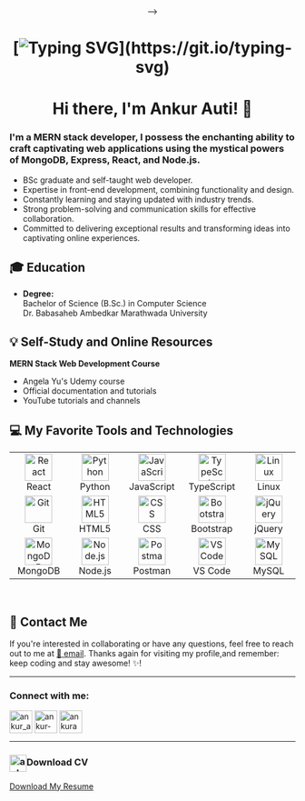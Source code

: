 <div align="center">


 -->
  # [![Typing SVG](https://readme-typing-svg.herokuapp.com/?color=3AB0FF&size=35&center=true&vCenter=true&width=1000&lines=Hi!+My+name+is+Ankur+Auti,;I'm+21+years+old,;I'm+from+MH,+India,;and+I+study+programming+on+my+own;Jai+Hind🇮🇳!)](https://git.io/typing-svg)


  



# Hi there, I'm Ankur Auti! 👋 
</div>

### I'm a **MERN stack developer**, I possess the enchanting ability to craft captivating web applications using the mystical powers of MongoDB, Express, React, and Node.js.

- BSc graduate and self-taught web developer.
- Expertise in front-end development, combining functionality and design.
- Constantly learning and staying updated with industry trends.
- Strong problem-solving and communication skills for effective collaboration.
- Committed to delivering exceptional results and transforming ideas into captivating online experiences.
  
  
## 🎓 Education

- **Degree:**  
  Bachelor of Science (B.Sc.) in Computer Science  
  Dr. Babasaheb Ambedkar Marathwada University

    
  
## 💡 Self-Study and Online Resources

 **MERN Stack Web Development Course**  
  - Angela Yu's Udemy course
  - Official documentation and tutorials
  - YouTube tutorials and channels

    
  


## 💻 My Favorite Tools and Technologies

<table align="center">
  <tr>
    <td align="center" width="96">
       <img src="https://skillicons.dev/icons?i=react" width="48" height="48" alt="React" />
      <br>React
    </td>
    <td align="center" width="96">
      <img src="https://skillicons.dev/icons?i=py" width="48" height="48" alt="Python" />
      <br>Python
    </td>
    <td align="center" width="96">
        <img src="https://skillicons.dev/icons?i=js" width="48" height="48" alt="JavaScript" />
      <br>JavaScript
    </td>
    <td align="center" width="96">
        <img src="https://skillicons.dev/icons?i=ts" width="48" height="48" alt="TypeScript" />
      <br>TypeScript
    </td>
    <td align="center" width="96">
        <img src="https://skillicons.dev/icons?i=linux" width="48" height="48" alt="Linux" />
      <br>Linux
    </td>
  </tr>
  <tr>
    <td align="center" width="96"> 
        <img src="https://user-images.githubusercontent.com/25181517/192108372-f71d70ac-7ae6-4c0d-8395-51d8870c2ef0.png" width="48" height="48" alt="Git" />
      <br>Git
    </td>
    <td align="center"  width="96">
        <img src="https://skillicons.dev/icons?i=html" width="48" height="48" alt="HTML5" />
      <br>HTML5
    </td>
    <td align="center" width="96">
        <img src="https://skillicons.dev/icons?i=css" width="48" height="48" alt="CSS" />
      <br>CSS
    </td>
    <td align="center"  width="96">
        <img src="https://skillicons.dev/icons?i=bootstrap" width="48" height="48" alt="Bootstrap" />
      <br>Bootstrap
    </td>
    <td align="center" width="96">
        <img src="https://skillicons.dev/icons?i=jquery" width="48" height="48" alt="jQuery" />
      <br>jQuery
    </td>
  </tr>
 <tr>
      <td align="center" width="96">
        <img src="https://skillicons.dev/icons?i=mongodb" width="48" height="48" alt="MongoDB" />
      <br>MongoDB
    </td>
        <td align="center" width="96">
        <img src="https://skillicons.dev/icons?i=nodejs" width="48" height="48" alt="Node.js" />
      <br>Node.js
    </td>
        <td align="center" width="96">
        <img src="https://user-images.githubusercontent.com/25181517/192109061-e138ca71-337c-4019-8d42-4792fdaa7128.png" width="48" height="48" alt="Postman" />
      <br>Postman
    </td>
    <td align="center" width="96">
        <img src="https://skillicons.dev/icons?i=vscode" width="48" height="48" alt="VS Code" />
      <br>VS Code
    </td>
    <td align="center" width="96">
        <img src="https://skillicons.dev/icons?i=mysql" width="48" height="48" alt="MySQL" />
      <br>MySQL
    </td>
 </tr>
</table>
<br>
  

## 📠 Contact Me

If you're interested in collaborating or have any questions, feel free to reach out to me at [🔗 email](mailto:ankurauti@gmail.com). Thanks again for visiting my profile,and remember: keep coding and stay awesome! ✨!

---
<h3 align="left">Connect with me:</h3>
<p align="left">
<a href="ankurauti@gmail.com" target="blank"><img align="center" src="https://github.com/Webdevava/Webdevava/assets/115859079/74f4aac6-e5b6-4a1a-a10b-cfa942937375" alt="ankur_auti" height="40" width="40" /></a>
<a href="https://linkedin.com/in/ankur-auti-862953250" target="blank"><img align="center" src="https://github.com/Webdevava/Webdevava/assets/115859079/ee72e43c-d4d3-4fbf-9c58-85b4ad49dedf" alt="ankur-auti-862953250" height="40" width="40" /></a>
<a href="https://instagram.com/ankurauti382" target="blank"><img align="center" src="https://github.com/Webdevava/Webdevava/assets/115859079/034f4f21-f231-46ed-b33f-7455e54fe9d8" alt="ankurauti382" height="40" width="40" /></a>
</p>

---
<h3><a href="https://drive.google.com/file/d/1883dodd8sa9pdo2dtY2RDh_OYiTOmOvt/view?usp=sharing" target="blank"><img align="center" src="https://github.com/Webdevava/Webdevava/assets/115859079/f01517eb-f737-40f2-be97-038065711414" alt="ankurauti382" height="30" width="30" /></a>Download CV</h3>


[Download My Resume](https://drive.google.com/file/d/1883dodd8sa9pdo2dtY2RDh_OYiTOmOvt/view?usp=sharing)

